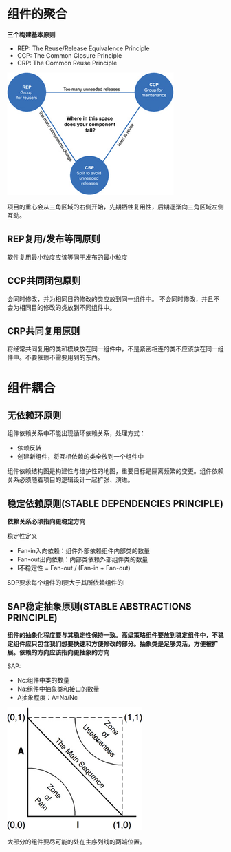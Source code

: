 # 组件的聚合
**三个构建基本原则**
- REP: The Reuse/Release Equivalence Principle
- CCP: The Common Closure Principle
- CRP: The Common Reuse Principle

![](pics/fg13-1.jpg#pic_right)

项目的重心会从三角区域的右侧开始，先期牺牲复用性，后期逐渐向三角区域左侧互动。

## REP复用/发布等同原则

软件复用最小粒度应该等同于发布的最小粒度

## CCP共同闭包原则

会同时修改，并为相同目的修改的类应放到同一组件中。
不会同时修改，并且不会为相同目的修改的类放到不同组件中。

## CRP共同复用原则

将经常共同复用的类和模块放在同一组件中，不是紧密相连的类不应该放在同一组件中。不要依赖不需要用到的东西。

# 组件耦合
## 无依赖环原则

组件依赖关系中不能出现循环依赖关系，处理方式：

- 依赖反转
- 创建新组件，将互相依赖的类全放到一个组件中

组件依赖结构图是构建性与维护性的地图，重要目标是隔离频繁的变更。组件依赖关系必须随着项目的逻辑设计一起扩张、演进。

## 稳定依赖原则(STABLE DEPENDENCIES PRINCIPLE)

**依赖关系必须指向更稳定方向**

稳定性定义
- Fan-in入向依赖：组件外部依赖组件内部类的数量
- Fan-out出向依赖：内部类依赖外部组件类的数量
- I不稳定性 = Fan-out / (Fan-in + Fan-out)
  
SDP要求每个组件的I要大于其所依赖组件的I

## SAP稳定抽象原则(STABLE ABSTRACTIONS PRINCIPLE)
**组件的抽象化程度要与其稳定性保持一致。高级策略组件要放到稳定组件中，不稳定组件应只包含我们想要快速和方便修改的部分。抽象类是足够灵活，方便被扩展。依赖的方向应该指向更抽象的方向**

SAP:
- Nc:组件中类的数量
- Na:组件中抽象类和接口的数量
- A抽象程度：A=Na/Nc
  
![Zones of exclusion](./pics/fg14-13.jpg)

大部分的组件要尽可能的处在主序列线的两端位置。